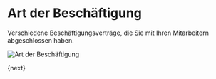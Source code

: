 <!-- add-breadcrumbs -->
# Art der Beschäftigung


Verschiedene Beschäftigungsverträge, die Sie mit Ihren Mitarbeitern abgeschlossen haben.

<img class="screenshot" alt="Art der Beschäftigung" src="{{docs_base_url}}/v12/assets/img/human-resources/employment-type.png">

{next}
